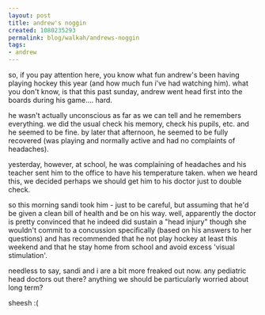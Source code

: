 ```yaml
--- 
layout: post
title: andrew's noggin
created: 1080235293
permalink: blog/walkah/andrews-noggin
tags: 
- andrew
---
```

<p>so, if you pay attention here, you know what fun andrew's been having playing hockey this year (and how much fun i've had watching him). what you don't know, is that this past sunday, andrew went head first into the boards during his game.... hard.</p>

<p>he wasn't actually unconscious as far as we can tell and he remembers everything. we did the usual check his memory, check his pupils, etc. and he seemed to be fine. by later that afternoon, he seemed to be fully recovered (was playing and normally active and had no complaints of headaches).</p>

<p>yesterday, however, at school, he was complaining of headaches and his teacher sent him to the office to have his temperature taken. when we heard this, we decided perhaps we should get him to his doctor just to double check.</p>

<p>so this morning sandi took him - just to be careful, but assuming that he'd be given a clean bill of health and be on his way. well, apparently the doctor is pretty convinced that he indeed did sustain a "head injury" though she wouldn't commit to a concussion specifically (based on his answers to her questions) and has recommended that he not play hockey at least this weekend and that he stay home from school and avoid excess 'visual stimulation'.</p>

<p>needless to say, sandi and i are a bit more freaked out now. any pediatric head doctors out there? anything we should be particularly worried about long term?</p>

<p>sheesh :(</p>
